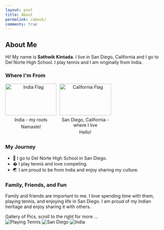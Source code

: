 ```yaml
---
layout: post
title: About
permalink: /about/
comments: true
---
```



## About Me

Hi! My name is **Sathwik Kintada**. I live in San Diego, California and I go to Del Norte High School. I play tennis and I am originally from India.

### Where I'm From

<style>
    .grid-container {
        display: grid;
        grid-template-columns: repeat(auto-fill, minmax(150px, 1fr));
        gap: 10px;
    }
    .grid-item {
        text-align: center;
    }
    .grid-item img {
        width: 100%;
        height: 100px;
        object-fit: contain;
    }
    .grid-item p {
        margin: 5px 0;
    }
</style>

<div class="grid-container">
    <div class="grid-item">
        <img src="https://upload.wikimedia.org/wikipedia/commons/4/41/Flag_of_India.svg" alt="India Flag">
        <p>India - my roots</p>
        <p>Namaste!</p>
    </div>
    <div class="grid-item">
        <img src="https://upload.wikimedia.org/wikipedia/commons/0/01/Flag_of_California.svg" alt="California Flag">
        <p>San Diego, California - where I live</p>
        <p>Hello!</p>
    </div>
</div>


### My Journey

- 🏫 I go to Del Norte High School in San Diego.
- � I play tennis and love competing.
- 🌏 I am proud to be from India and enjoy sharing my culture.



### Family, Friends, and Fun

Family and friends are important to me. I love spending time with them, playing tennis, and enjoying life in San Diego. I am proud of my Indian heritage and enjoy sharing it with others.

<!-- You can add your own gallery of pictures here! -->
<comment>
Gallery of Pics, scroll to the right for more ...
</comment>
<div class="image-gallery">
    <!-- Add your own images here, for example: -->
    <img src="{{site.baseurl}}/images/about/tennis.jpg" alt="Playing Tennis">
    <img src="{{site.baseurl}}/images/about/san_diego.jpg" alt="San Diego">
    <img src="{{site.baseurl}}/images/about/india.jpg" alt="India">
</div>
